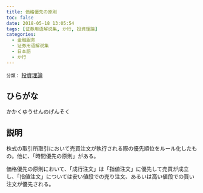 ```yaml
---
title: 価格優先の原則
toc: false
date: 2018-05-18 13:05:54
tags: [证券用语解说集, か行, 投資理論]
categories:
  - 金融服务
  - 证券用语解说集
  - 日本語
  - か行
---
```


`分類：` [投資理論](/tags/投資理論/)

## ひらがな

かかくゆうせんのげんそく

## 説明

株式の取引所取引において売買注文が執行される際の優先順位をルール化したもの。他に、「時間優先の原則」がある。

価格優先の原則において、「成行注文」は「指値注文」に優先して売買が成立し、「指値注文」については安い値段での売り注文、あるいは高い値段での買い注文が優先される。
